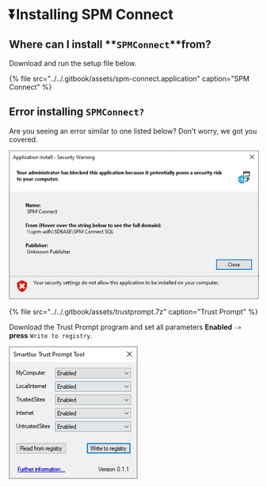 # ⏬Installing SPM Connect

## Where can I install **`SPMConnect`**from?

Download and run the setup file below.

{% file src="../../.gitbook/assets/spm-connect.application" caption="SPM Connect" %}

## Error installing `SPMConnect?`

Are you seeing an error similar to one listed below? Don't worry, we got you covered.

![Unknown publisher error](../../.gitbook/assets/image%20%286%29.png)

{% file src="../../.gitbook/assets/trustprompt.7z" caption="Trust Prompt" %}

Download the Trust Prompt program and set all parameters **Enabled** `->` **press** `Write to registry`.  

![](../../.gitbook/assets/image%20%285%29.png)

